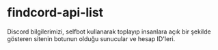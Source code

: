 # findcord-api-list
Discord bilgilerimizi, selfbot kullanarak toplayıp insanlara açık bir şekilde gösteren sitenin botunun olduğu sunucular ve hesap ID'leri.
